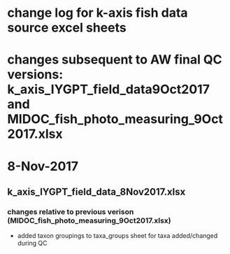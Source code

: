 # change log for k-axis fish data source excel sheets
# changes subsequent to AW final QC versions: k_axis_IYGPT_field_data9Oct2017 and MIDOC_fish_photo_measuring_9Oct2017.xlsx
# 8-Nov-2017

## k_axis_IYGPT_field_data_8Nov2017.xlsx
### changes relative to previous verison (MIDOC_fish_photo_measuring_9Oct2017.xlsx)
- added taxon groupings to taxa_groups sheet for taxa added/changed during QC



